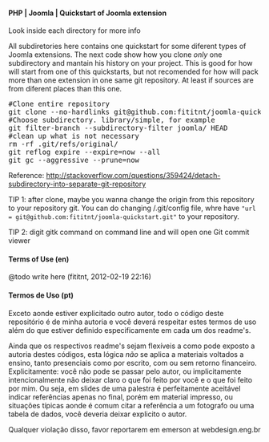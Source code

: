 #### PHP | Joomla | Quickstart of Joomla extension

Look inside each directory for more info

All subdiretories here contains one quickstart for some diferent types of Joomla extensions. The next
code show how you clone *only* one subdirectory and mantain his history on your project. This is good
for how will start from one of this quickstarts, but not recomended for how will pack more than one
extension in one same git repository. At least if sources are from diferent places than this one.


<pre>
#Clone entire repository
git clone --no-hardlinks git@github.com:fititnt/joomla-quickstart.git.
#Choose subdirectory. library/simple, for example
git filter-branch --subdirectory-filter joomla/ HEAD
#clean up what is not necessary
rm -rf .git/refs/original/
git reflog expire --expire=now --all
git gc --aggressive --prune=now
</pre>

Reference: http://stackoverflow.com/questions/359424/detach-subdirectory-into-separate-git-repository

TIP 1: after clone, maybe you wanna change the origin from this repository to your repository git. You
can do changing /.git/config file, whre have ```"url = git@github.com:fititnt/joomla-quickstart.git"``` to
your repository.

TIP 2: digit gitk command on command line and will open one Git commit viewer 

#### Terms of Use (en)

@todo write here (fititnt, 2012-02-19 22:16)

#### Termos de Uso (pt)

Exceto aonde estiver explicitado outro autor, todo o código deste repositório é 
de minha autoria e você deverá respeitar estes termos de uso além do que estiver
definido especificamente em cada um dos readme's.

Ainda que os respectivos readme's sejam flexíveis a como pode exposto a autoria
destes códigos, esta lógica _não_ se aplica a materiais voltados a ensino, tanto
presenciais como por escrito, com ou sem retorno financeiro. Explicitamente:
você não pode se passar pelo autor, ou implicitamente intencionalmente não
deixar claro o que foi feito por você e o que foi feito por mim. Ou seja, em
slides de uma palestra é perfeitamente aceitável indicar referências apenas no
final, porém em material impresso, ou situações típicas aonde é comum citar a
referência a um fotografo ou uma tabela de dados, você deveria deixar explicito
o autor.

Qualquer violação disso, favor reportarem em emerson at webdesign.eng.br
